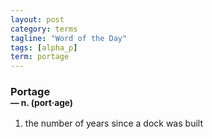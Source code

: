 ```yaml
---
layout: post
category: terms
tagline: "Word of the Day"
tags: [alpha_p]
term: portage
---
```


<h3>Portage<br/> <small>&mdash; n. (port<span>&middot;</span>age)</small></h3>
<p><ol>
<li>the number of years since a dock was built</li>
</ol></p>
